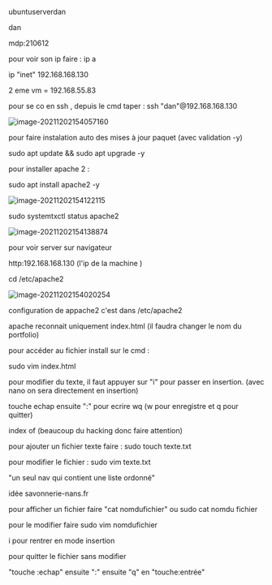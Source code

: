 



ubuntuserverdan

dan

mdp:210612



pour voir son ip faire : ip a



ip "inet" 192.168.168.130

2 eme vm = 192.168.55.83

pour se co en ssh , depuis le cmd taper : ssh "dan"@192.168.168.130

![image-20211202154057160](C:\Users\fevre\AppData\Roaming\Typora\typora-user-images\image-20211202154057160.png)



pour faire instalation auto des mises à jour paquet (avec validation -y)

sudo apt update && sudo apt upgrade -y



pour installer apache 2 :

sudo apt install apache2 -y

![image-20211202154122115](C:\Users\fevre\AppData\Roaming\Typora\typora-user-images\image-20211202154122115.png)

sudo systemtxctl status apache2

![image-20211202154138874](C:\Users\fevre\AppData\Roaming\Typora\typora-user-images\image-20211202154138874.png)

pour voir server sur navigateur

http:192.168.168.130   (l'ip de la machine )

cd /etc/apache2

![image-20211202154020254](C:\Users\fevre\AppData\Roaming\Typora\typora-user-images\image-20211202154020254.png)

configuration de appache2 c'est dans /etc/apache2

apache reconnait uniquement index.html (il faudra changer le nom du portfolio)



pour accéder au fichier install sur le cmd :

sudo vim index.html

pour modifier du texte, il faut appuyer sur "i" pour passer en insertion.  (avec nano on sera directement en insertion)



touche echap ensuite ":"  pour ecrire wq   (w pour enregistre et q pour quitter)



index of (beaucoup du hacking donc faire attention)

pour ajouter un fichier texte faire : sudo touch texte.txt

 pour modifier le fichier : sudo vim texte.txt





"un seul nav qui contient une liste ordonné"



idée savonnerie-nans.fr





pour afficher un fichier faire "cat nomdufichier" ou sudo cat nomdu fichier

pour le modifier faire sudo vim nomdufichier

i pour rentrer en mode insertion

pour quitter le fichier sans modifier 

"touche :echap" ensuite ":" ensuite "q" en "touche:entrée"